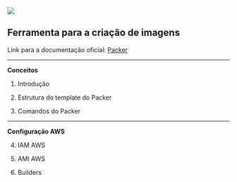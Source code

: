 <img src="https://www.packer.io/img/logo-hashicorp.svg" />


## Ferramenta para a criação de imagens

Link para a documentação oficial: [Packer](https://www.packer.io/)

---

**Conceitos**

1) Introdução

2) Estrutura do template do Packer

3) Comandos do Packer

--- 

**Configuração AWS**

4) IAM AWS

5) AMI AWS
6) Builders
